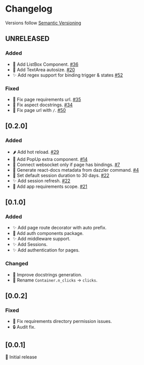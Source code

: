 # Changelog

Versions follow [Semantic Versioning](https://www.semver.org)

## UNRELEASED
### Added

- :rice: Add ListBox Component. [#36](https://github.com/T4rk1n/dazzler/issues/36)
- :rice: Add TextArea autosize. [#20](https://github.com/T4rk1n/dazzler/issues/20)
- :sparkles: Add regex support for binding trigger & states [#52](https://github.com/T4rk1n/dazzler/pull/52)

### Fixed

- :bug: Fix page requirements url. [#35](https://github.com/T4rk1n/dazzler/issues/35)
- :bug: Fix aspect docstrings. [#34](https://github.com/T4rk1n/dazzler/issues/34)
- :bug: Fix page url with `/`. [#50](https://github.com/T4rk1n/dazzler/issues/50)

## [0.2.0]
### Added

- :hot_pepper: Add hot reload. [#29](https://github.com/T4rk1n/dazzler/pull/29)
- :rice: Add PopUp extra component. [#14](https://github.com/T4rk1n/dazzler/issues/14)
- :hammer: Connect websocket only if page has bindings. [#7](https://github.com/T4rk1n/dazzler/issues/7)
- :hammer: Generate react-docs metadata from dazzler command. [#4](https://github.com/T4rk1n/dazzler/issues/4)
- :wrench: Set default session duration to 30 days. [#22](https://github.com/T4rk1n/dazzler/issues/22)
- :sparkles: Add session refresh. [#22](https://github.com/T4rk1n/dazzler/issues/22)
- :hammer: Add app requirements scope. [#21](https://github.com/T4rk1n/dazzler/issues/21)

## [0.1.0]
### Added

- :sparkles: Add page route decorator with auto prefix.
- :rice: Add auth components package.
- :sparkles: Add middleware support.
- :sparkles: Add Sessions.
- :sparkles: Add authentication for pages.

### Changed

- :construction: Improve docstrings generation.
- :hammer: Rename `Container.n_clicks` -> `clicks`.

## [0.0.2]
### Fixed

- :bug: Fix requirements directory permission issues.
- :lock: Audit fix.

## [0.0.1]

:tada: Initial release
